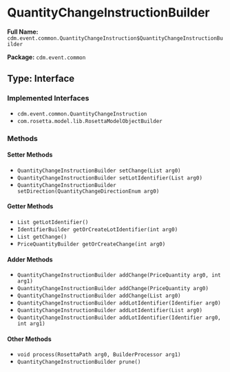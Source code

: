 # QuantityChangeInstructionBuilder

**Full Name:** `cdm.event.common.QuantityChangeInstruction$QuantityChangeInstructionBuilder`

**Package:** `cdm.event.common`

## Type: Interface

### Implemented Interfaces

- `cdm.event.common.QuantityChangeInstruction`
- `com.rosetta.model.lib.RosettaModelObjectBuilder`

### Methods

#### Setter Methods

- `QuantityChangeInstructionBuilder setChange(List arg0)`
- `QuantityChangeInstructionBuilder setLotIdentifier(List arg0)`
- `QuantityChangeInstructionBuilder setDirection(QuantityChangeDirectionEnum arg0)`

#### Getter Methods

- `List getLotIdentifier()`
- `IdentifierBuilder getOrCreateLotIdentifier(int arg0)`
- `List getChange()`
- `PriceQuantityBuilder getOrCreateChange(int arg0)`

#### Adder Methods

- `QuantityChangeInstructionBuilder addChange(PriceQuantity arg0, int arg1)`
- `QuantityChangeInstructionBuilder addChange(PriceQuantity arg0)`
- `QuantityChangeInstructionBuilder addChange(List arg0)`
- `QuantityChangeInstructionBuilder addLotIdentifier(Identifier arg0)`
- `QuantityChangeInstructionBuilder addLotIdentifier(List arg0)`
- `QuantityChangeInstructionBuilder addLotIdentifier(Identifier arg0, int arg1)`

#### Other Methods

- `void process(RosettaPath arg0, BuilderProcessor arg1)`
- `QuantityChangeInstructionBuilder prune()`

